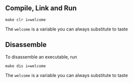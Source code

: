 ## Compile, Link and Run
```shell script
make clr i=welcome
```
The `welcome` is a variable you can always substitute to taste

## Disassemble

To disassemble an executable, run

```shell script
make dis i=welcome
```
The `welcome` is a variable you can always substitute to taste